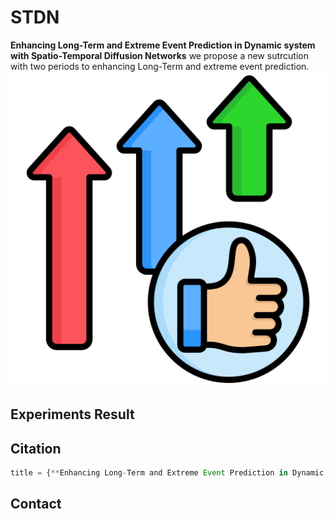 # STDN
**Enhancing Long-Term and Extreme Event Prediction in Dynamic system with Spatio-Temporal Diffusion Networks**
we propose a new sutrcution with two periods to enhancing Long-Term and extreme event prediction.
![image](https://github.com/zst6666/STDN/blob/main/fig/accaury.png)
## Experiments Result
## Citation
```javascript
title = {**Enhancing Long-Term and Extreme Event Prediction in Dynamic system with Spatio-Temporal Diffusion Networks**},
```
## Contact
